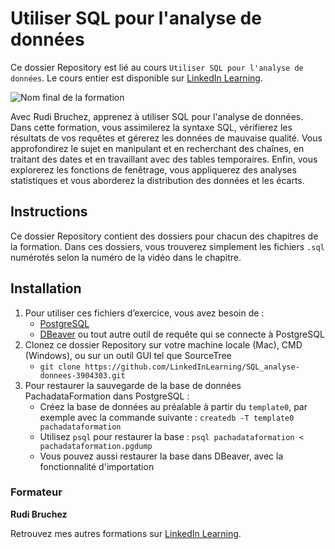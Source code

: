 # Utiliser SQL pour l'analyse de données

Ce dossier Repository est lié au cours `Utiliser SQL pour l'analyse de données`. Le cours entier est disponible sur [LinkedIn Learning][lil-course-url].

![Nom final de la formation][lil-thumbnail-url] 

Avec Rudi Bruchez, apprenez à utiliser SQL pour l'analyse de données. Dans cette formation, vous assimilerez la syntaxe SQL, vérifierez les résultats de vos requêtes et gérerez les données de mauvaise qualité. Vous approfondirez le sujet en manipulant et en recherchant des chaînes, en traitant des dates et en travaillant avec des tables temporaires. Enfin, vous explorerez les fonctions de fenêtrage, vous appliquerez des analyses statistiques et vous aborderez la distribution des données et les écarts.		

## Instructions

Ce dossier Repository contient des dossiers pour chacun des chapitres de la formation. Dans ces dossiers, vous trouverez simplement les fichiers `.sql` numérotés selon la numéro de la vidéo dans le chapitre. 

## Installation

1. Pour utiliser ces fichiers d’exercice, vous avez besoin de : 
   - [PostgreSQL](https://www.postgresql.org/download/) 
   - [DBeaver](https://dbeaver.io/) ou tout autre outil de requête qui se connecte à PostgreSQL
2. Clonez ce dossier Repository sur votre machine locale (Mac), CMD (Windows), ou sur un outil GUI tel que SourceTree
   - `git clone https://github.com/LinkedInLearning/SQL_analyse-donnees-3904303.git`
4. Pour restaurer la sauvegarde de la base de données PachadataFormation dans PostgreSQL :
   - Créez la base de données au préalable à partir du `template0`, par exemple avec la commande suivante : `createdb -T template0 pachadataformation`
   - Utilisez `psql` pour restaurer la base : `psql pachadataformation < pachadataformation.pgdump`
   - Vous pouvez aussi restaurer la base dans DBeaver, avec la fonctionnalité d'importation

### Formateur

**Rudi Bruchez** 

 Retrouvez mes autres formations sur [LinkedIn Learning][lil-URL-trainer].

[0]: # (Replace these placeholder URLs with actual course URLs)
[lil-course-url]: https://www.linkedin.com
[lil-thumbnail-url]: https:
[lil-URL-trainer]: https://www.linkedin.com/learning/instructors/rudi-bruchez

[1]: # (End of FR-Instruction ###############################################################################################)


